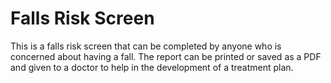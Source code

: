 # Falls Risk Screen

This is a falls risk screen that can be completed by anyone who is concerned about having a fall. The report can be printed or saved as a PDF and given to a doctor to help in the development of a treatment plan.